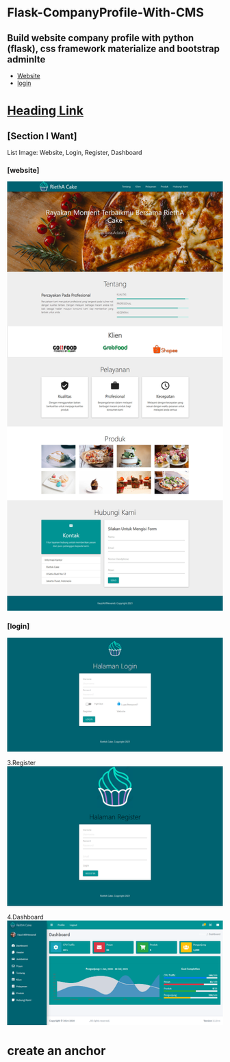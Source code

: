 # Flask-CompanyProfile-With-CMS
## Build website company profile with python (flask), css framework materialize and bootstrap adminlte

* [Website](#website)
* [login](#login)




# [Heading Link](#section-i-want)

## [Section I Want] 
List Image:
Website, Login, Register, Dashboard


### [website]
![alt text](https://raw.githubusercontent.com/fauziafifnevandi/Flask-CompanyProfile-With-CMS/main/screenshoot/website.jpg)

### [login]
![alt text](https://raw.githubusercontent.com/fauziafifnevandi/Flask-CompanyProfile-With-CMS/main/screenshoot/login.png)

3.Register
![alt text](https://raw.githubusercontent.com/fauziafifnevandi/Flask-CompanyProfile-With-CMS/main/screenshoot/register.png)

4.Dashboard
![alt text](https://raw.githubusercontent.com/fauziafifnevandi/Flask-CompanyProfile-With-CMS/main/screenshoot/dashboard.png)

# create an anchor
